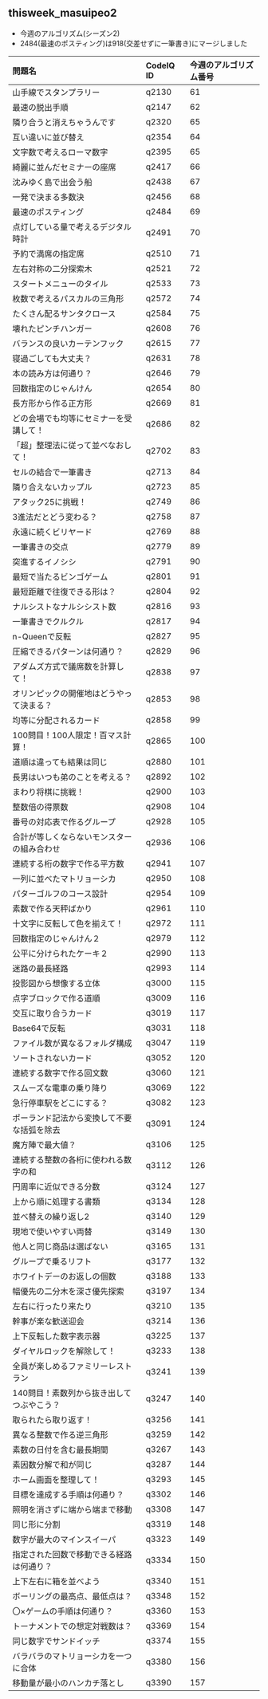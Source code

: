 ## thisweek_masuipeo2
- 今週のアルゴリズム(シーズン2)
- 2484(最速のポスティング)は918(交差せずに一筆書き)にマージしました

|問題名|CodeIQ ID|今週のアルゴリズム番号|
|:--|:--|:--|
|山手線でスタンプラリー|q2130|61|
|最速の脱出手順|q2147|62|
|隣り合うと消えちゃうんです|q2320|65|
|互い違いに並び替え|q2354|64|
|文字数で考えるローマ数字|q2395|65|
|綺麗に並んだセミナーの座席|q2417|66|
|沈みゆく島で出会う船|q2438|67|
|一発で決まる多数決|q2456|68|
|最速のポスティング|q2484|69|
|点灯している量で考えるデジタル時計|q2491|70|
|予約で満席の指定席|q2510|71|
|左右対称の二分探索木|q2521|72|
|スタートメニューのタイル|q2533|73|
|枚数で考えるパスカルの三角形|q2572|74|
|たくさん配るサンタクロース|q2584|75|
|壊れたピンチハンガー|q2608|76|
|バランスの良いカーテンフック|q2615|77|
|寝過ごしても大丈夫？|q2631|78|
|本の読み方は何通り？|q2646|79|
|回数指定のじゃんけん|q2654|80|
|長方形から作る正方形|q2669|81|
|どの会場でも均等にセミナーを受講して！|q2686|82|
|「超」整理法に従って並べなおして！|q2702|83|
|セルの結合で一筆書き|q2713|84|
|隣り合えないカップル|q2723|85|
|アタック25に挑戦！|q2749|86|
|3進法だとどう変わる？|q2758|87|
|永遠に続くビリヤード|q2769|88|
|一筆書きの交点|q2779|89|
|突進するイノシシ|q2791|90|
|最短で当たるビンゴゲーム|q2801|91|
|最短距離で往復できる形は？|q2804|92|
|ナルシストなナルシシスト数|q2816|93|
|一筆書きでクルクル|q2817|94|
|n-Queenで反転|q2827|95|
|圧縮できるパターンは何通り？|q2829|96|
|アダムズ方式で議席数を計算して！|q2838|97|
|オリンピックの開催地はどうやって決まる？|q2853|98|
|均等に分配されるカード|q2858|99|
|100問目！100人限定！百マス計算！|q2865|100|
|道順は違っても結果は同じ|q2880|101|
|長男はいつも弟のことを考える？|q2892|102|
|まわり将棋に挑戦！|q2900|103|
|整数倍の得票数|q2908|104|
|番号の対応表で作るグループ|q2928|105|
|合計が等しくならないモンスターの組み合わせ|q2936|106|
|連続する桁の数字で作る平方数|q2941|107|
|一列に並べたマトリョーシカ|q2950|108|
|パターゴルフのコース設計|q2954|109|
|素数で作る天秤ばかり|q2961|110|
|十文字に反転して色を揃えて！|q2972|111|
|回数指定のじゃんけん２|q2979|112|
|公平に分けられたケーキ２|q2990|113|
|迷路の最長経路|q2993|114|
|投影図から想像する立体|q3000|115|
|点字ブロックで作る道順|q3009|116|
|交互に取り合うカード|q3019|117|
|Base64で反転|q3031|118|
|ファイル数が異なるフォルダ構成|q3047|119|
|ソートされないカード|q3052|120|
|連続する数字で作る回文数|q3060|121|
|スムーズな電車の乗り降り|q3069|122|
|急行停車駅をどこにする？|q3082|123|
|ポーランド記法から変換して不要な括弧を除去|q3091|124|
|魔方陣で最大値？|q3106|125|
|連続する整数の各桁に使われる数字の和|q3112|126|
|円周率に近似できる分数|q3124|127|
|上から順に処理する書類|q3134|128|
|並べ替えの繰り返し2|q3140|129|
|現地で使いやすい両替|q3149|130|
|他人と同じ商品は選ばない|q3165|131|
|グループで乗るリフト|q3177|132|
|ホワイトデーのお返しの個数|q3188|133|
|幅優先の二分木を深さ優先探索|q3197|134|
|左右に行ったり来たり|q3210|135|
|幹事が楽な歓送迎会|q3214|136|
|上下反転した数字表示器|q3225|137|
|ダイヤルロックを解除して！|q3233|138|
|全員が楽しめるファミリーレストラン|q3241|139|
|140問目！素数列から抜き出してつぶやこう？|q3247|140|
|取られたら取り返す！|q3256|141|
|異なる整数で作る逆三角形|q3259|142|
|素数の日付を含む最長期間|q3267|143|
|素因数分解で和が同じ|q3287|144|
|ホーム画面を整理して！|q3293|145|
|目標を達成する手順は何通り？|q3302|146|
|照明を消さずに端から端まで移動|q3308|147|
|同じ形に分割|q3319|148|
|数字が最大のマインスイーパ|q3323|149|
|指定された回数で移動できる経路は何通り？|q3334|150|
|上下左右に箱を並べよう|q3340|151|
|ボーリングの最高点、最低点は？|q3348|152|
|〇×ゲームの手順は何通り？|q3360|153|
|トーナメントでの想定対戦数は？|q3369|154|
|同じ数字でサンドイッチ|q3374|155|
|バラバラのマトリョーシカを一つに合体|q3380|156|
|移動量が最小のハンカチ落とし|q3390|157|
